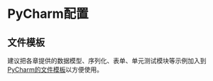 # PyCharm配置

## 文件模板

建议把各章提供的数据模型、序列化、表单、单元测试模块等示例加入到[PyCharm的文件模板](https://www.jetbrains.com/help/pycharm/using-file-and-code-templates.html)以方便使用。
